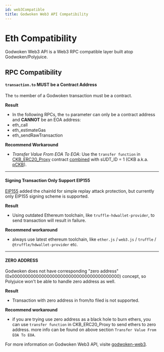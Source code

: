 ```yaml
---
id: web3Compatible
title: Godwoken Web3 API Compatibility
---
```


# Eth Compatibility
Godwoken Web3 API is a Web3 RPC compatible layer built atop Godwoken/Polyjuice.

## RPC Compatibility

#### `transaction.to` MUST be a Contract Address

The `to` member of a Godwoken transaction must be a contract.

 **Result**

 - In the following RPCs, the `to` parameter can only be a contract address and **CANNOT** be an EOA address:
 - eth_call
 - eth_estimateGas
 - eth_sendRawTransaction

**Recommend Workaround**

 - *Transfer Value From EOA To EOA*: Use the `transfer function` in [CKB_ERC20_Proxy](https://github.com/nervosnetwork/godwoken-polyjuice/blob/3f1ad5b/solidity/erc20/README.md) contract [combined](https://github.com/nervosnetwork/godwoken-polyjuice/blob/3f1ad5b322/solidity/erc20/SudtERC20Proxy_UserDefinedDecimals.sol#L154) with sUDT_ID = 1 (CKB a.k.a. [pCKB](https://github.com/nervosnetwork/godwoken/blob/develop/docs/life_of_a_polyjuice_transaction.md#pckb)).

----

#### Signing Transaction Only Support EIP155

[EIP155](https://eips.ethereum.org/EIPS/eip-155) added the chainId for simple replay attack protection, but currently only EIP155 signing scheme is supported.

 **Result**

- Using outdated Ethereum toolchain, like `truffle-hdwallet-provider`, to send transaction will result in failure.

**Recommend workaround**

- always use latest ethereum toolchain, like `ether.js` / `web3.js` / `truffle` / `@truffle/hdwallet-provider` etc.

----

#### ZERO ADDRESS

Godwoken does not have corresponding "zero address"(0x0000000000000000000000000000000000000000) concept, so Polyjuice won't be able to handle zero address as well.

 **Result**

- Transaction with zero address in from/to filed is not supported.

 **Recommend workaround**

- if you are trying use zero address as a black hole to burn ethers, you can use `transfer function` in CKB_ERC20_Proxy to send ethers to zero address. more info can be found on above section `Transfer Value From EOA To EOA`.

For more information on Godwoken Web3 API, visite [godwoken-web3](https://github.com/nervosnetwork/godwoken-web3/tree/compatibility-breaking-changes).